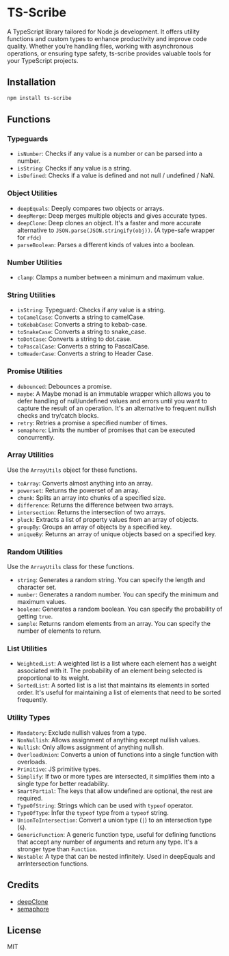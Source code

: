 # TS-Scribe

A TypeScript library tailored for Node.js development. It offers utility functions and custom types to enhance productivity and improve code quality. Whether you’re handling files, working with asynchronous operations, or ensuring type safety, ts-scribe provides valuable tools for your TypeScript projects.

## Installation

```bash
npm install ts-scribe
```

## Functions

### Typeguards

- `isNumber`: Checks if any value is a number or can be parsed into a number.
- `isString`: Checks if any value is a string.
- `isDefined`: Checks if a value is defined and not null / undefined / NaN.

### Object Utilities

- `deepEquals`: Deeply compares two objects or arrays.
- `deepMerge`: Deep merges multiple objects and gives accurate types.
- `deepClone`: Deep clones an object. It's a faster and more accurate alternative to `JSON.parse(JSON.stringify(obj))`. (A type-safe wrapper for `rfdc`)
- `parseBoolean`: Parses a different kinds of values into a boolean.

### Number Utilities

- `clamp`: Clamps a number between a minimum and maximum value.

### String Utilities

- `isString`: Typeguard: Checks if any value is a string.
- `toCamelCase`: Converts a string to camelCase.
- `toKebabCase`: Converts a string to kebab-case.
- `toSnakeCase`: Converts a string to snake_case.
- `toDotCase`: Converts a string to dot.case.
- `toPascalCase`: Converts a string to PascalCase.
- `toHeaderCase`: Converts a string to Header Case.

### Promise Utilities

- `debounced`: Debounces a promise.
- `maybe`: A Maybe monad is an immutable wrapper which allows you to defer handling of null/undefined values and errors until you want to capture the result of an operation. It's an alternative to frequent nullish checks and try/catch blocks.
- `retry`: Retries a promise a specified number of times.
- `semaphore`: Limits the number of promises that can be executed concurrently.

### Array Utilities

Use the `ArrayUtils` object for these functions.

- `toArray`: Converts almost anything into an array.
- `powerset`: Returns the powerset of an array.
- `chunk`: Splits an array into chunks of a specified size.
- `difference`: Returns the difference between two arrays.
- `intersection`: Returns the intersection of two arrays.
- `pluck`: Extracts a list of property values from an array of objects.
- `groupBy`: Groups an array of objects by a specified key.
- `uniqueBy`: Returns an array of unique objects based on a specified key.

### Random Utilities

Use the `ArrayUtils` class for these functions.

- `string`: Generates a random string. You can specify the length and character set.
- `number`: Generates a random number. You can specify the minimum and maximum values.
- `boolean`: Generates a random boolean. You can specify the probability of getting `true`.
- `sample`: Returns random elements from an array. You can specify the number of elements to return.

### List Utilities

- `WeightedList`: A weighted list is a list where each element has a weight associated with it. The probability of an element being selected is proportional to its weight.
- `SortedList`: A sorted list is a list that maintains its elements in sorted order. It's useful for maintaining a list of elements that need to be sorted frequently.

### Utility Types

- `Mandatory`: Exclude nullish values from a type.
- `NonNullish`: Allows assignment of anything except nullish values.
- `Nullish`: Only allows assignment of anything nullish.
- `OverloadUnion`: Converts a union of functions into a single function with overloads.
- `Primitive`: JS primitive types.
- `Simplify`: If two or more types are intersected, it simplifies them into a single type for better readability.
- `SmartPartial`: The keys that allow undefined are optional, the rest are required.
- `TypeOfString`: Strings which can be used with `typeof` operator.
- `TypeOfType`: Infer the `typeof` type from a `typeof` string.
- `UnionToIntersection`: Convert a union type (`|`) to an intersection type (`&`).
- `GenericFunction`: A generic function type, useful for defining functions that accept any number of arguments and return any type. It's a stronger type than `Function`.
- `Nestable`: A type that can be nested infinitely. Used in deepEquals and arrIntersection functions.

## Credits

- [deepClone](https://github.com/davidmarkclements/rfdc/tree/master)
- [semaphore](https://github.com/Shakeskeyboarde)

## License

MIT
